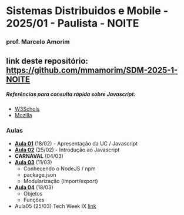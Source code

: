 # Sistemas Distribuidos e Mobile - 2025/01 - Paulista - NOITE
### prof. Marcelo Amorim
## link deste repositório: https://github.com/mmamorim/SDM-2025-1-NOITE

##### Referências para consulta rápida sobre Javascript: 
* [W3Schols](https://www.w3schools.com/js/default.asp) 
* [Mozilla](https://developer.mozilla.org/pt-BR/docs/Web/JavaScript)

### Aulas 
* **[Aula 01](./Aula01_18Fev/)** (18/02) - Apresentação da UC / Javascript
* **[Aula 02](./Aula02_25Fev/)** (25/02)  - Introdução ao Javascript
* **CARNAVAL** (04/03) 
* **[Aula 03](./Aula03_11Mar/)** (11/03) 
  - Conhecendo o NodeJS / npm 
  - package.json 
  - Modularização (import/export) 
* **[Aula 04](./Aula04_18Mar/)** (18/03) 
  - Objetos
  - Funções
* Aula05 (25/03) Tech Week IX [link](https://animatechweek.com.br/)